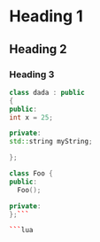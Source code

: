 # Heading 1

## Heading 2

### Heading 3

```c++
class dada : public
{
public:
int x = 25;

private:
std::string myString;

};
```

```cpp
class Foo {
public:
  Foo();

private:
};```

```lua
``````
